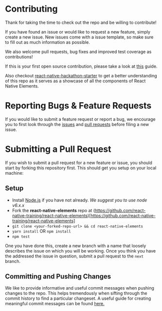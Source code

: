 # Contributing

Thank for taking the time to check out the repo and be willing to contribute!

If you have found an issue or would like to request a new feature, simply create a new issue. New issues come with a issue template, so make sure to fill out as much information as possible.

We also welcome pull requests, bug fixes and improved test coverage as contributions!

If this is your first open source contribution, please take a look at [this](https://egghead.io/courses/how-to-contribute-to-an-open-source-project-on-github) guide.

Also checkout [react-native-hackathon-starter](https://github.com/react-native-training/react-native-hackathon-starter) to get a better understanding of this repo as it serves as a showcase of all the components of React Native Elements.

# Reporting Bugs & Feature Requests

If you would like to submit a feature request or report a bug, we encourage you to first look through the [issues](https://github.com/react-native-training/react-native-elements/issues) and [pull requests](https://github.com/react-native-training/react-native-elements/pulls) before filing a new issue.

# Submitting a Pull Request

If you wish to submit a pull request for a new feature or issue, you should start by forking this repository first. This should get you setup on your local machine:

## Setup

*  Install [Node.js](https://nodejs.org/) if you have not already.
  *We suggest you to use node v6.x.x*
*  Fork the **react-native-elements** repo at (https://github.com/react-native-training/react-native-elements)[https://github.com/react-native-training/react-native-elements]
* `git clone <your-forked-repo-url> && cd react-native-elements`
* `yarn install` OR `npm install`
* `npm test`

One you have done this, create a new branch with a name that loosely describes the issue on which you will be working. Once you think you have the addressed the issue in question, submit a pull request to the `next` branch.

## Committing and Pushing Changes

We like to provide informative and useful commit messages when pushing changes to the repo. This helps tremendously when sifting through the commit history to find a particular changeset. A useful guide for creating meaningful commit messages can be found [here.](https://github.com/conventional-changelog-archived-repos/conventional-changelog-angular/blob/ed32559941719a130bb0327f886d6a32a8cbc2ba/convention.md)
